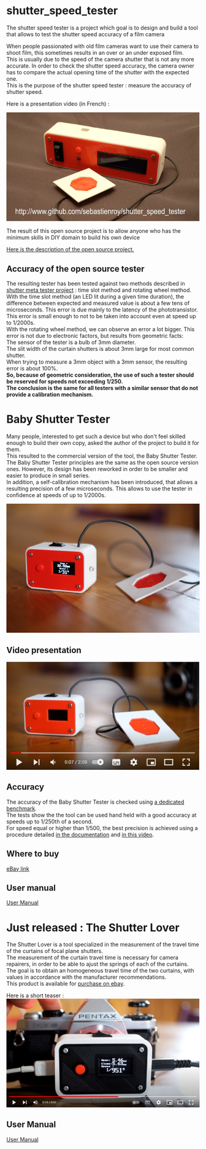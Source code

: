# shutter_speed_tester

The shutter speed tester is a project which goal is to design and build a tool that allows to test the shutter speed accuracy of a film camera



When people passionated with old film cameras want to use their camera to shoot film, this sometimes results in an over or an under exposed film.  
This is usually due to the speed of the camera shutter that is not any more accurate. In order to check the shutter speed accuracy, the camera owner has to compare the actual opening time of the shutter with the expected one.  
This is the purpose of the shutter speed tester : measure the accuracy of shutter speed. 

Here is a presentation video (in French) :  

[![Presentation video in french](images/sst.jpg)](https://youtu.be/lsWC2Jt2cCw)

The result of this open source project is to allow anyone who has the minimum skills in DIY domain to build his own device

[Here is the description of the open source project.](project_description.md)

## Accuracy of the open source tester

The resulting tester has been tested against two methods described in [shutter meta tester project](https://github.com/sebastienroy/shutter_meta_tester) : time slot method and rotating wheel method.  
With the time slot method (an LED lit during a given time duration), the difference between expected and measured value is about a few tens of microseconds. This error is due mainly to the latency of the phototransistor. This error is small enough to not to be taken into account even at speed up to 1/2000s.  
With the rotating wheel method, we can observe an error a lot bigger. This error is not due to electronic factors, but results from geometric facts:  
The sensor of the tester is a bulb of 3mm diameter.  
The slit width of the curtain shutters is about 3mm large for most common shutter.  
When trying to measure a 3mm object with a 3mm sensor, the resulting error is about 100%.  
**So, because of geometric consideration, the use of such a tester should be reserved for speeds not exceeding 1/250.  
The conclusion is the same for all testers with a similar sensor that do not provide a calibration mechanism.**  

# Baby Shutter Tester
Many people, interested to get such a device but who don't feel skilled enough to build their own copy, asked the author of the project to build it for them.  
This resulted to the commercial version of the tool, the Baby Shutter Tester.  
The Baby Shutter Tester principles are the same as the open source version ones. However, its design has been reworked in order to be smaller and easier to produce in small series.  
In addition, a self-calibration mechanism has been introduced, that allows a resulting precision of a few microseconds. This allows to use the tester in confidence at speeds of up to 1/2000s.

![Baby Shutter Tester image](baby_shutter_tester/images/BabyShutterTester.jpg)

## Video presentation
[![Presentation YouTube](baby_shutter_tester/images/YoutTubeVideo.jpg)](https://youtu.be/0uQaNf9IJO4)

## Accuracy
The accuracy of the Baby Shutter Tester is checked using [a dedicated benchmark](https://github.com/sebastienroy/shutter_meta_tester).  
The tests show the the tool can be used hand held with a good accuracy at speeds up to 1/250th of a second.  
For speed equal or higher than 1/500, the best precision is achieved using a procedure detailed [in the documentation](baby_shutter_tester/BabyShutterTesterUserManual.md) and [in this video](https://youtu.be/lVasohjJ9ZQ).  

## Where to buy 
[eBay link](https://www.ebay.fr/itm/203877867266)

## User manual

[User Manual](https://github.com/sebastienroy/shutter_speed_tester/wiki/Shutter-Testers-documentation)

# Just released : The Shutter Lover

The Shutter Lover is a tool specialized in the measurement of the travel time of the curtains of focal plane shutters.  
The measurement of the curtain travel time is necessary for camera repairers, in order to be able to ajust the springs of each of the curtains.  
The goal is to obtain an homogeneous travel time of the two curtains, with values in accordance with the manufacturer recommendations.  
This product is available for [purchase on ebay](https://www.ebay.fr/itm/204344103169).  

Here is a short teaser :  
[![Video of the Shutter Lover](shutter_lover/images/ShutterLoverVideoImage.jpg)](https://youtu.be/AOC1KYjHUho)

## User Manual  

[User Manual](https://github.com/sebastienroy/shutter_speed_tester/wiki/Shutter-Testers-documentation)

